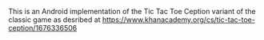 This is an Android implementation of the Tic Tac Toe Ception variant of the classic game as desribed at https://www.khanacademy.org/cs/tic-tac-toe-ception/1676336506
